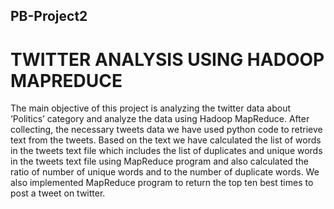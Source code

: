 ## PB-Project2

# TWITTER ANALYSIS USING HADOOP MAPREDUCE

The main objective of this project is analyzing the twitter data about ‘Politics’ category and analyze the data using Hadoop MapReduce. After collecting, the necessary tweets data we have used python code to retrieve text from the tweets. Based on the text we have calculated the list of words in the tweets text file which includes the list of duplicates and unique words in the tweets text file using MapReduce program and also calculated the ratio of number of unique words and to the number of duplicate words. We also implemented MapReduce program to return the top ten best times to post a tweet on twitter.

